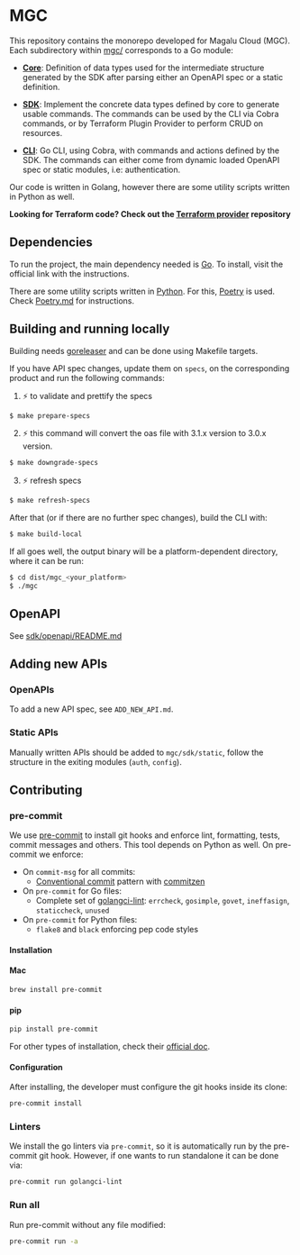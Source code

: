 # MGC

This repository contains the monorepo developed for Magalu Cloud (MGC). Each subdirectory within [mgc/](./mgc) corresponds to a Go module:

- **[Core](./mgc/core)**: Definition of data types used for the intermediate
  structure generated by the SDK after parsing either an OpenAPI spec or a static
  definition.

- **[SDK](./mgc/sdk/)**: Implement the concrete data types defined by core
  to generate usable commands. The commands can be used by the CLI via Cobra commands, or
  by Terraform Plugin Provider to perform CRUD on resources.

- **[CLI](./mgc/cli)**: Go CLI, using Cobra, with commands and actions defined by
  the SDK. The commands can either come from dynamic loaded OpenAPI spec or static
  modules, i.e: authentication.

Our code is written in Golang, however there are some utility scripts written
in Python as well.

**Looking for Terraform code? Check out the [Terraform provider](https://github.com/MagaluCloud/terraform-provider-mgc) repository**

## Dependencies

To run the project, the main dependency needed is [Go](https://go.dev/dl/). To
install, visit the official link with the instructions.

There are some utility scripts written in [Python](https://www.python.org/downloads/).
For this, [Poetry](https://python-poetry.org/) is used. Check [Poetry.md](Poetry.md) for instructions.

## Building and running locally

Building needs [goreleaser](https://goreleaser.com/install/) and can be done using Makefile targets.

If you have API spec changes, update them on `specs`, on the corresponding product and run the following commands:

1. :zap: to validate and prettify the specs
```bash
$ make prepare-specs
```

2. :zap: this command will convert the oas file with 3.1.x version to 3.0.x version.
```bash
$ make downgrade-specs
```

3. :zap: refresh specs
```bash
$ make refresh-specs
```

After that (or if there are no further spec changes), build the CLI with:

```bash
$ make build-local
```

If all goes well, the output binary will be a platform-dependent directory, where it can be run:

```bash
$ cd dist/mgc_<your_platform>
$ ./mgc
```

## OpenAPI

See [sdk/openapi/README.md](./mgc/sdk/openapi/README.md)

## Adding new APIs

### OpenAPIs

To add a new API spec, see `ADD_NEW_API.md`.

### Static APIs

Manually written APIs should be added to `mgc/sdk/static`, follow the
structure in the exiting modules (`auth`, `config`).

## Contributing

### pre-commit

We use [pre-commit](https://pre-commit.com/) to install git hooks and enforce
lint, formatting, tests, commit messages and others. This tool depends on
Python as well. On pre-commit we enforce:

- On `commit-msg` for all commits:
  - [Conventional commit](https://www.conventionalcommits.org/en/v1.0.0/) pattern
    with [commitzen](https://github.com/commitizen/cz-cli)
- On `pre-commit` for Go files:
  - Complete set of [golangci-lint](https://golangci-lint.run/): `errcheck`,
    `gosimple`, `govet`, `ineffasign`, `staticcheck`, `unused`
- On `pre-commit` for Python files:
  - `flake8` and `black` enforcing pep code styles

#### Installation

#### Mac

```sh
brew install pre-commit
```

#### pip

```sh
pip install pre-commit
```

For other types of installation, check their
[official doc](https://pre-commit.com/#install).

#### Configuration

After installing, the developer must configure the git hooks inside its clone:

```sh
pre-commit install
```

### Linters

We install the go linters via `pre-commit`, so it is automatically run by the
pre-commit git hook. However, if one wants to run standalone it can be done via:

```sh
pre-commit run golangci-lint
```

### Run all

Run pre-commit without any file modified:

```sh
pre-commit run -a
```
